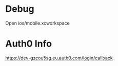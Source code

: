 
# Debug 
Open ios/mobile.xcworkspace

# Auth0 Info
https://dev-gzcou5sg.eu.auth0.com/login/callback


